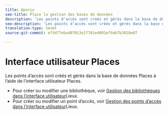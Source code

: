 ```yaml
---
title: Aperçu
seo-title: Place la gestion des bases de données
description: 'Les points d’accès sont créés et gérés dans la base de données Places à l’aide de l’interface utilisateur Places.  '
seo-description: 'Les points d’accès sont créés et gérés dans la base de données Places à l’aide de l’interface utilisateur Places. '
translation-type: tm+mt
source-git-commit: ef3d77eba407013e1f701ed001ef9ab7b3818e07

---
```



# Interface utilisateur Places

Les points d’accès sont créés et gérés dans la base de données Places à l’aide de l’interface utilisateur Places.

* Pour créer ou modifier une bibliothèque, voir [Gestion des bibliothèques dans l’interface utilisateur](/help/places-database-management-1/manage-libraries-in-the-places-ui.md)Lieux.
* Pour créer ou modifier un point d’accès, voir [Gestion des points d’accès dans l’interface utilisateur](/help/places-database-management-1/managing-pois-in-the-places-ui.md)Lieux.
